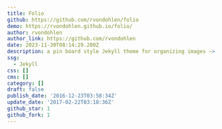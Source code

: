 ```yaml
---
title: Folio
github: https://github.com/rvondohlen/folio
demo: https://rvondohlen.github.io/folio/
author: rvondohlen
author_link: https://github.com/rvondohlen
date: 2023-11-30T08:14:29.280Z
description: a pin board style Jekyll theme for organizing images —>
ssg:
  - Jekyll
css: []
cms: []
category: []
draft: false
publish_date: '2016-12-23T03:58:34Z'
update_date: '2017-02-22T03:18:36Z'
github_star: 1
github_fork: 1
---
```

